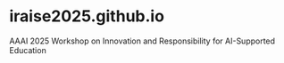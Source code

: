 # iraise2025.github.io
AAAI 2025 Workshop on Innovation and Responsibility for AI-Supported Education
